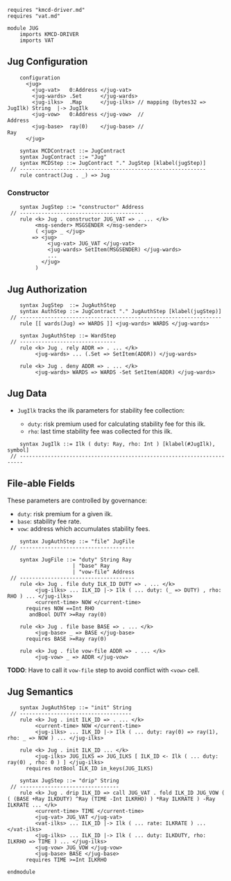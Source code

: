 ```k
requires "kmcd-driver.md"
requires "vat.md"

module JUG
    imports KMCD-DRIVER
    imports VAT
```

Jug Configuration
-----------------

```k
    configuration
      <jug>
        <jug-vat>   0:Address </jug-vat>
        <jug-wards> .Set      </jug-wards>
        <jug-ilks>  .Map      </jug-ilks> // mapping (bytes32 => JugIlk) String  |-> JugIlk
        <jug-vow>   0:Address </jug-vow>  //                             Address
        <jug-base>  ray(0)    </jug-base> //                             Ray
      </jug>
```

```k
    syntax MCDContract ::= JugContract
    syntax JugContract ::= "Jug"
    syntax MCDStep ::= JugContract "." JugStep [klabel(jugStep)]
 // ------------------------------------------------------------
    rule contract(Jug . _) => Jug
```

### Constructor

```k
    syntax JugStep ::= "constructor" Address
 // ----------------------------------------
    rule <k> Jug . constructor JUG_VAT => . ... </k>
         <msg-sender> MSGSENDER </msg-sender>
         ( <jug> _ </jug>
        => <jug>
             <jug-vat> JUG_VAT </jug-vat>
             <jug-wards> SetItem(MSGSENDER) </jug-wards>
             ...
           </jug>
         )
```

Jug Authorization
-----------------

```k
    syntax JugStep  ::= JugAuthStep
    syntax AuthStep ::= JugContract "." JugAuthStep [klabel(jugStep)]
 // -----------------------------------------------------------------
    rule [[ wards(Jug) => WARDS ]] <jug-wards> WARDS </jug-wards>

    syntax JugAuthStep ::= WardStep
 // -------------------------------
    rule <k> Jug . rely ADDR => . ... </k>
         <jug-wards> ... (.Set => SetItem(ADDR)) </jug-wards>

    rule <k> Jug . deny ADDR => . ... </k>
         <jug-wards> WARDS => WARDS -Set SetItem(ADDR) </jug-wards>
```

Jug Data
--------

-   `JugIlk` tracks the ilk parameters for stability fee collection:

    -   `duty`: risk premium used for calculating stability fee for this ilk.
    -   `rho`: last time stability fee was collected for this ilk.

```k
    syntax JugIlk ::= Ilk ( duty: Ray, rho: Int ) [klabel(#JugIlk), symbol]
 // -----------------------------------------------------------------------
```

File-able Fields
----------------

These parameters are controlled by governance:

-   `duty`: risk premium for a given ilk.
-   `base`: stability fee rate.
-   `vow`: address which accumulates stability fees.

```k
    syntax JugAuthStep ::= "file" JugFile
 // -------------------------------------

    syntax JugFile ::= "duty" String Ray
                     | "base" Ray
                     | "vow-file" Address
 // -------------------------------------
    rule <k> Jug . file duty ILK_ID DUTY => . ... </k>
         <jug-ilks> ... ILK_ID |-> Ilk ( ... duty: (_ => DUTY) , rho: RHO ) ... </jug-ilks>
         <current-time> NOW </current-time>
      requires NOW ==Int RHO
       andBool DUTY >=Ray ray(0)

    rule <k> Jug . file base BASE => . ... </k>
         <jug-base> _ => BASE </jug-base>
      requires BASE >=Ray ray(0)

    rule <k> Jug . file vow-file ADDR => . ... </k>
         <jug-vow> _ => ADDR </jug-vow>
```

**TODO**: Have to call it `vow-file` step to avoid conflict with `<vow>` cell.

Jug Semantics
-------------

```k
    syntax JugAuthStep ::= "init" String
 // ------------------------------------
    rule <k> Jug . init ILK_ID => . ... </k>
         <current-time> NOW </current-time>
         <jug-ilks> ... ILK_ID |-> Ilk ( ... duty: ray(0) => ray(1), rho: _ => NOW ) ... </jug-ilks>

    rule <k> Jug . init ILK_ID ... </k>
         <jug-ilks> JUG_ILKS => JUG_ILKS [ ILK_ID <- Ilk ( ... duty: ray(0) , rho: 0 ) ] </jug-ilks>
      requires notBool ILK_ID in_keys(JUG_ILKS)
```

```k
    syntax JugStep ::= "drip" String
 // --------------------------------
    rule <k> Jug . drip ILK_ID => call JUG_VAT . fold ILK_ID JUG_VOW ( ( (BASE +Ray ILKDUTY) ^Ray (TIME -Int ILKRHO) ) *Ray ILKRATE ) -Ray ILKRATE ... </k>
         <current-time> TIME </current-time>
         <jug-vat> JUG_VAT </jug-vat>
         <vat-ilks> ... ILK_ID |-> Ilk ( ... rate: ILKRATE ) ... </vat-ilks>
         <jug-ilks> ... ILK_ID |-> Ilk ( ... duty: ILKDUTY, rho: ILKRHO => TIME ) ... </jug-ilks>
         <jug-vow> JUG_VOW </jug-vow>
         <jug-base> BASE </jug-base>
      requires TIME >=Int ILKRHO
```

```k
endmodule
```
